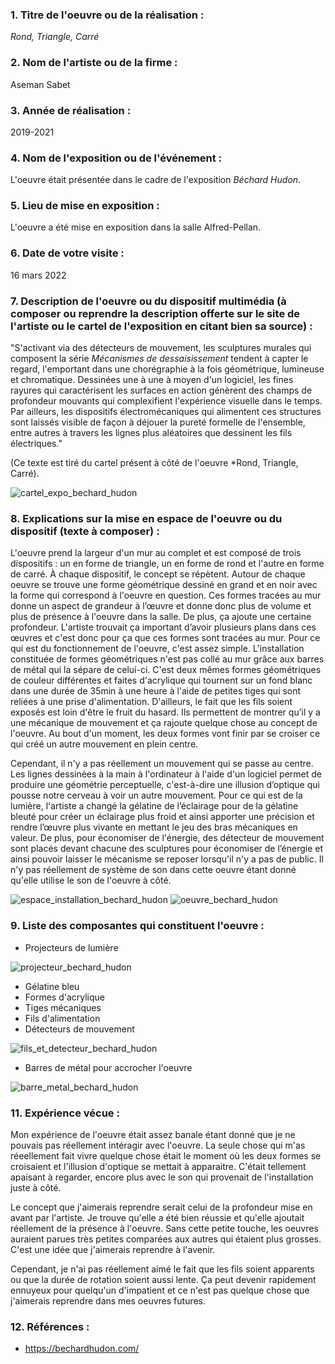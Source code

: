 ### 1. Titre de l'oeuvre ou de la réalisation :

*Rond, Triangle, Carré*

### 2. Nom de l'artiste ou de la firme :

Aseman Sabet

### 3. Année de réalisation :

2019-2021

### 4. Nom de l'exposition ou de l'événement :

L'oeuvre était présentée dans le cadre de l'exposition *Béchard Hudon*.

### 5. Lieu de mise en exposition :

L'oeuvre a été mise en exposition dans la salle Alfred-Pellan.

### 6. Date de votre visite : 

16 mars 2022

### 7. Description de l'oeuvre ou du dispositif multimédia (à composer ou reprendre la description offerte sur le site de l'artiste ou le cartel de l'exposition en citant bien sa source) : 

"S'activant via des détecteurs de mouvement, les sculptures murales qui composent la série *Mécanismes de dessaisissement* tendent à capter le regard, l'emportant dans une chorégraphie à la fois géométrique, lumineuse et chromatique. Dessinées une à une à moyen d'un logiciel, les fines rayures qui caractérisent les surfaces en action génèrent des champs de profondeur mouvants qui complexifient l'expérience visuelle dans le temps. Par ailleurs, les dispositifs électromécaniques qui alimentent ces structures sont laissés visible de façon à déjouer la pureté formelle de l'ensemble, entre autres à travers les lignes plus aléatoires que dessinent les fils électriques."

(Ce texte est tiré du cartel présent à côté de l'oeuvre *Rond, Triangle, Carré). 

![cartel_expo_bechard_hudon](medias/photographies/cartel_expo_bechard_hudon.jpg)

### 8. Explications sur la mise en espace de l'oeuvre ou du dispositif (texte à composer) : 

L'oeuvre prend la largeur d'un mur au complet et est composé de trois dispositifs : un en forme de triangle, un en forme de rond et l'autre en forme de carré. À chaque dispositif, le concept se répètent. Autour de chaque oeuvre se trouve une forme géométrique dessiné en grand et en noir avec la forme qui correspond à l'oeuvre en question. Ces formes tracées au mur donne un aspect de grandeur à l’œuvre et donne donc plus de volume et plus de présence à l'oeuvre dans la salle. De plus, ça ajoute une certaine profondeur. L'artiste trouvait ça important d’avoir plusieurs plans dans ces œuvres et c'est donc pour ça que ces formes sont tracées au mur. Pour ce qui est du fonctionnement de l'oeuvre, c'est assez simple. L'installation constituée de formes géométriques n'est pas collé au mur grâce aux barres de métal qui la sépare de celui-ci. C'est deux mêmes formes géométriques de couleur différentes et faites d'acrylique qui tournent sur un fond blanc dans une durée de 35min à une heure à l'aide de petites tiges qui sont reliées à une prise d'alimentation. D'ailleurs, le fait que les fils soient exposés est loin d'être le fruit du hasard. Ils permettent de montrer qu’il y a une mécanique de mouvement et ça rajoute quelque chose au concept de l'oeuvre. Au bout d'un moment, les deux formes vont finir par se croiser ce qui créé un autre mouvement en plein centre.

Cependant, il n'y a pas réellement un mouvement qui se passe au centre. Les lignes dessinées à la main à l'ordinateur à l'aide d'un logiciel permet de produire une géométrie perceptuelle, c'est-à-dire une illusion d’optique qui pousse notre cerveau à voir un autre mouvement. Pour ce qui est de la lumière, l'artiste a changé la gélatine de l’éclairage pour de la gélatine bleuté pour créer un éclairage plus froid et ainsi apporter une précision et rendre l’œuvre plus vivante en mettant le jeu des bras mécaniques en valeur. De plus, pour économiser de l'énergie, des détecteur de mouvement sont placés devant chacune des sculptures pour économiser de l’énergie et ainsi pouvoir laisser le mécanisme se reposer lorsqu'il n'y a pas de public. Il n'y pas réellement de système de son dans cette oeuvre étant donné qu'elle utilise le son de l'oeuvre à côté. 

![espace_installation_bechard_hudon](medias/photographies/espace_installation_bechard_hudon.jpg)
![oeuvre_bechard_hudon](medias/photographies/oeuvre_bechard_hudon.jpg)

### 9. Liste des composantes qui constituent l'oeuvre :

- Projecteurs de lumière 

![projecteur_bechard_hudon](medias/photographies/projecteur_bechard_hudon.jpg)

- Gélatine bleu 
- Formes d'acrylique 
- Tiges mécaniques
- Fils d'alimentation
- Détecteurs de mouvement 

![fils_et_detecteur_bechard_hudon](medias/photographies/fils_et_detecteur_bechard_hudon.jpg)

- Barres de métal pour accrocher l'oeuvre 

![barre_metal_bechard_hudon](medias/photographies/barre_metal_bechard_hudon.jpg)

### 11. Expérience vécue :

Mon expérience de l'oeuvre était assez banale étant donné que je ne pouvais pas réellement intéragir avec l'oeuvre. La seule chose qui m'as réeellement fait vivre quelque chose était le moment où les deux formes se croisaient et l'illusion d'optique se mettait à apparaitre. C'était tellement apaisant à regarder, encore plus avec le son qui provenait de l'installation juste à côté. 

Le concept que j'aimerais reprendre serait celui de la profondeur mise en avant par l'artiste. Je trouve qu'elle a été bien réussie et qu'elle ajoutait réellement de la présence à l'oeuvre. Sans cette petite touche, les oeuvres auraient parues très petites comparées aux autres qui étaient plus grosses. C'est une idée que j'aimerais reprendre à l'avenir.

Cependant, je n'ai pas réellement aimé le fait que les fils soient apparents ou que la durée de rotation soient aussi lente. Ça peut devenir rapidement ennuyeux pour quelqu'un d'impatient et ce n'est pas quelque chose que j'aimerais reprendre dans mes oeuvres futures.
 

 ### 12. Références :
 
 - https://bechardhudon.com/
 
